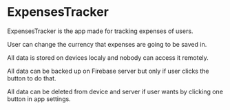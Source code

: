 # ExpensesTracker

ExpensesTracker is the app made for tracking expenses of users. 

User can change the currency that expenses are going to be saved in.

All data is stored on devices localy and nobody can access it remotely.

All data can be backed up on Firebase server but only if user clicks the button to do that.

All data can be deleted from device and server if user wants by clicking one button in app settings.
